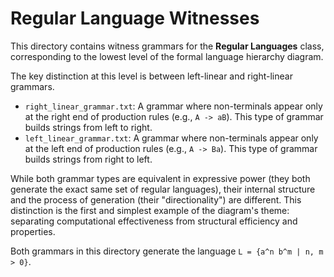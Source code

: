 # Regular Language Witnesses

This directory contains witness grammars for the **Regular Languages** class, corresponding to the lowest level of the formal language hierarchy diagram.

The key distinction at this level is between left-linear and right-linear grammars.

- `right_linear_grammar.txt`: A grammar where non-terminals appear only at the right end of production rules (e.g., `A -> aB`). This type of grammar builds strings from left to right.
- `left_linear_grammar.txt`: A grammar where non-terminals appear only at the left end of production rules (e.g., `A -> Ba`). This type of grammar builds strings from right to left.

While both grammar types are equivalent in expressive power (they both generate the exact same set of regular languages), their internal structure and the process of generation (their "directionality") are different. This distinction is the first and simplest example of the diagram's theme: separating computational effectiveness from structural efficiency and properties.

Both grammars in this directory generate the language `L = {a^n b^m | n, m > 0}`.
